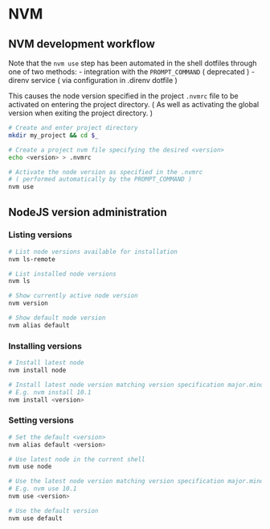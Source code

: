 # NVM

## NVM development workflow

Note that the `nvm use` step has been automated in the shell dotfiles through one of two methods:
    - integration with the `PROMPT_COMMAND` ( deprecated )
    - direnv service ( via configuration in .direnv dotfile )

This causes the node version specified in the project `.nvmrc` file to be activated on entering the project directory.
( As well as activating the global version when exiting the project directory. )

```sh
# Create and enter project directory
mkdir my_project && cd $_

# Create a project nvm file specifying the desired <version>
echo <version> > .nvmrc

# Activate the node version as specified in the .nvmrc
# ( performed automatically by the PROMPT_COMMAND )
nvm use
```

## NodeJS version administration

### Listing versions

```sh
# List node versions available for installation
nvm ls-remote

# List installed node versions
nvm ls

# Show currently active node version
nvm version

# Show default node version
nvm alias default
```

### Installing versions

```sh
# Install latest node
nvm install node

# Install latest node version matching version specification major.minor.patch
# E.g. nvm install 10.1
nvm install <version>
```

### Setting versions

```sh
# Set the default <version>
nvm alias default <version>

# Use latest node in the current shell
nvm use node

# Use the latest node version matching version specification major.minor.patch
# E.g. nvm use 10.1
nvm use <version>

# Use the default version
nvm use default
```
